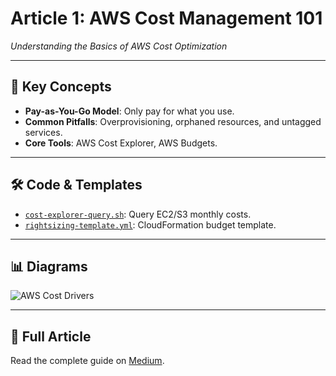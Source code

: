 # Article 1: AWS Cost Management 101  
*Understanding the Basics of AWS Cost Optimization*  

---

## 📌 **Key Concepts**  
- **Pay-as-You-Go Model**: Only pay for what you use.  
- **Common Pitfalls**: Overprovisioning, orphaned resources, and untagged services.  
- **Core Tools**: AWS Cost Explorer, AWS Budgets.  

---

## 🛠️ **Code & Templates**  
- [`cost-explorer-query.sh`](../../code/article-1/cost-explorer-query.sh): Query EC2/S3 monthly costs.  
- [`rightsizing-template.yml`](../../code/article-1/rightsizing-template.yml): CloudFormation budget template.  

---

## 📊 **Diagrams**  
![AWS Cost Drivers](../../diagrams/images/cost-drivers.png)  

---

## 🔗 **Full Article**  
Read the complete guide on [Medium](https://medium.com/your-article-1).  